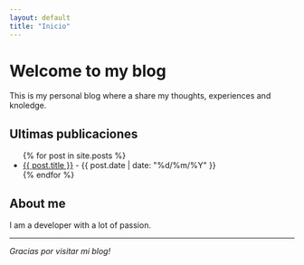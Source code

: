 ```yaml
---
layout: default
title: "Inicio"
---
```


# Welcome to my blog

This is my personal blog where a share my thoughts, experiences and knoledge.

## Ultimas publicaciones

<ul>
  {% for post in site.posts %}
    <li>
      <a href="{{ post.url | relative_url }}">{{ post.title }}</a> - {{ post.date | date: "%d/%m/%Y" }}
    </li>
  {% endfor %}
</ul>

## About me

I am a developer with a lot of passion.

---

*Gracias por visitar mi blog!*
